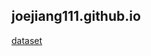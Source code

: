 ## joejiang111.github.io


<div>
<a href="https://github.com/CraigKelly/steam-data" title="Dataset">dataset</a>
